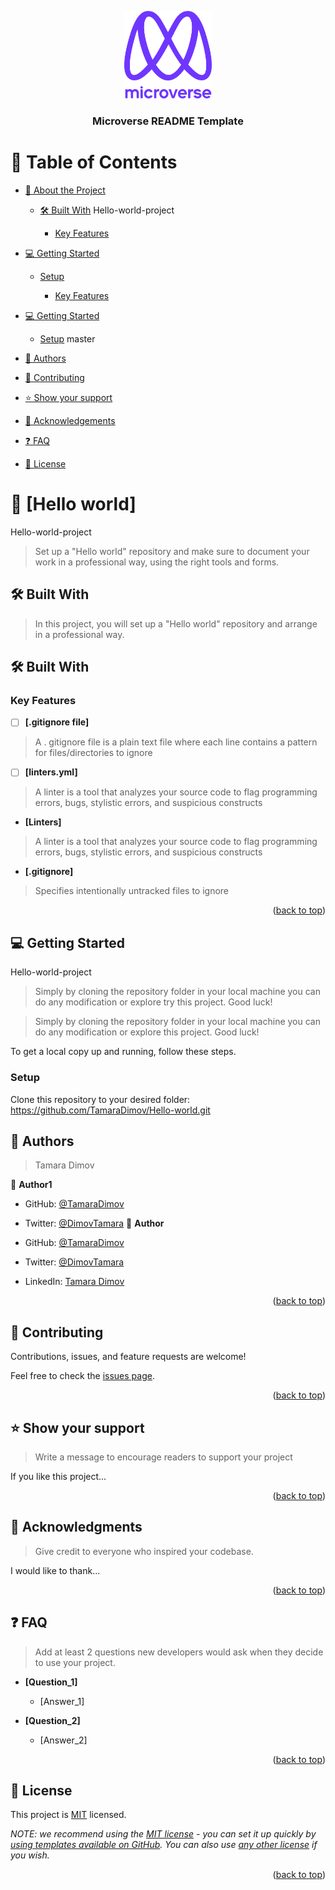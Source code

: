 <a name="readme-top"></a>

<!--
HOW TO USE:
This is an example of how you may give instructions on setting up your project locally.

Modify this file to match your project and remove sections that don't apply.

REQUIRED SECTIONS:
- Table of Contents
- About the Project
  - Built With
  - Live Demo
- Getting Started
- Authors
- Future Features
- Contributing
- Show your support
- Acknowledgements
- License

After you're finished please remove all the comments and instructions!
-->

<div align="center">

  <img src="murple_logo.png" alt="logo" width="140"  height="auto" />
  <br/>

  <h3><b>Microverse README Template</b></h3>

</div>

<!-- TABLE OF CONTENTS -->

# 📗 Table of Contents

- [📖 About the Project](#about-project)
  - [🛠 Built With](#built-with)
Hello-world-project
    
    - [Key Features](#key-features)
 
- [💻 Getting Started](#getting-started)
  - [Setup](#setup)
 

    - [Key Features](#key-features)
- [💻 Getting Started](#getting-started)
  - [Setup](#setup)
master
- [👥 Authors](#authors)
- [🤝 Contributing](#contributing)
- [⭐️ Show your support](#support)
- [🙏 Acknowledgements](#acknowledgements)
- [❓ FAQ](#faq)
- [📝 License](#license)

<!-- PROJECT DESCRIPTION -->

# 📖 [Hello world] <a name="about-project"></a>

Hello-world-project
> Set up a "Hello world" repository and make sure to document your work in a professional way, using the right tools and forms.

## 🛠 Built With <a name="built-with"></a>

> In this project, you will set up a "Hello world" repository and arrange in a professional way.

## 🛠 Built With <a name="built-with"></a>


<!-- Features -->

### Key Features <a name="key-features"></a>


- [ ] **[.gitignore file]**
> A . gitignore file is a plain text file where each line contains a pattern for files/directories to ignore
- [ ] **[linters.yml]**
> A linter is a tool that analyzes your source code to flag programming errors, bugs, stylistic errors, and suspicious constructs

- **[Linters]**
> A linter is a tool that analyzes your source code to flag programming errors, bugs, stylistic errors, and suspicious constructs
- **[.gitignore]**
>Specifies intentionally untracked files to ignore


<p align="right">(<a href="#readme-top">back to top</a>)</p>

<!-- GETTING STARTED -->

## 💻 Getting Started <a name="getting-started"></a>
Hello-world-project
> Simply by cloning the repository folder in your local machine you can do any modification or explore try this project. Good luck!

> Simply by cloning the repository folder in your local machine you can do any modification or explore this project. Good luck!


To get a local copy up and running, follow these steps.

### Setup

Clone this repository to your desired folder:
https://github.com/TamaraDimov/Hello-world.git




<!--
Example commands:

```sh
  cd my-folder
  git clone git@github.com:myaccount/my-project.git
```
--->



<!-- AUTHORS -->

## 👥 Authors <a name="authors"></a>


> Tamara Dimov

👤 **Author1**

- GitHub: [@TamaraDimov](https://github.com/githubhandle)
- Twitter: [@DimovTamara](https://twitter.com/DimovTamara)
👤 **Author**

- GitHub: [@TamaraDimov](https://github.com/TamaraDimov)
- Twitter: [@DimovTamara](https://twitter.com/home)

- LinkedIn: [Tamara Dimov](https://www.linkedin.com/in/tamara-dimov-b85139a2/)

<p align="right">(<a href="#readme-top">back to top</a>)</p>
<!-- CONTRIBUTING -->

## 🤝 Contributing <a name="contributing"></a>

Contributions, issues, and feature requests are welcome!

Feel free to check the [issues page](../../issues/).

<p align="right">(<a href="#readme-top">back to top</a>)</p>

<!-- SUPPORT -->

## ⭐️ Show your support <a name="support"></a>

> Write a message to encourage readers to support your project

If you like this project...

<p align="right">(<a href="#readme-top">back to top</a>)</p>

<!-- ACKNOWLEDGEMENTS -->

## 🙏 Acknowledgments <a name="acknowledgements"></a>

> Give credit to everyone who inspired your codebase.

I would like to thank...

<p align="right">(<a href="#readme-top">back to top</a>)</p>

<!-- FAQ (optional) -->

## ❓ FAQ <a name="faq"></a>

> Add at least 2 questions new developers would ask when they decide to use your project.

- **[Question_1]**

  - [Answer_1]

- **[Question_2]**

  - [Answer_2]

<p align="right">(<a href="#readme-top">back to top</a>)</p>

<!-- LICENSE -->

## 📝 License <a name="license"></a>

This project is [MIT](./LICENSE) licensed.

_NOTE: we recommend using the [MIT license](https://choosealicense.com/licenses/mit/) - you can set it up quickly by [using templates available on GitHub](https://docs.github.com/en/communities/setting-up-your-project-for-healthy-contributions/adding-a-license-to-a-repository). You can also use [any other license](https://choosealicense.com/licenses/) if you wish._

<p align="right">(<a href="#readme-top">back to top</a>)</p>
